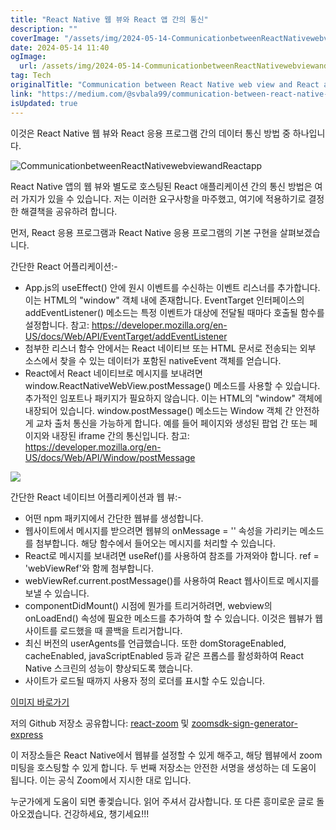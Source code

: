 ```yaml
---
title: "React Native 웹 뷰와 React 앱 간의 통신"
description: ""
coverImage: "/assets/img/2024-05-14-CommunicationbetweenReactNativewebviewandReactapp_0.png"
date: 2024-05-14 11:40
ogImage: 
  url: /assets/img/2024-05-14-CommunicationbetweenReactNativewebviewandReactapp_0.png
tag: Tech
originalTitle: "Communication between React Native web view and React app"
link: "https://medium.com/@svbala99/communication-between-react-native-web-view-and-react-app-c0fb0af7e5a6"
isUpdated: true
---
```





이것은 React Native 웹 뷰와 React 응용 프로그램 간의 데이터 통신 방법 중 하나입니다.

![CommunicationbetweenReactNativewebviewandReactapp](/assets/img/2024-05-14-CommunicationbetweenReactNativewebviewandReactapp_0.png)

React Native 앱의 웹 뷰와 별도로 호스팅된 React 애플리케이션 간의 통신 방법은 여러 가지가 있을 수 있습니다. 저는 이러한 요구사항을 마주했고, 여기에 적용하기로 결정한 해결책을 공유하려 합니다.

먼저, React 응용 프로그램과 React Native 응용 프로그램의 기본 구현을 살펴보겠습니다.



간단한 React 어플리케이션:-

- App.js의 useEffect() 안에 원시 이벤트를 수신하는 이벤트 리스너를 추가합니다. 이는 HTML의 "window" 객체 내에 존재합니다. EventTarget 인터페이스의 addEventListener() 메소드는 특정 이벤트가 대상에 전달될 때마다 호출될 함수를 설정합니다. 참고: https://developer.mozilla.org/en-US/docs/Web/API/EventTarget/addEventListener
- 첨부한 리스너 함수 안에서는 React 네이티브 또는 HTML 문서로 전송되는 외부 소스에서 찾을 수 있는 데이터가 포함된 nativeEvent 객체를 얻습니다.
- React에서 React 네이티브로 메시지를 보내려면 window.ReactNativeWebView.postMessage() 메소드를 사용할 수 있습니다. 추가적인 임포트나 패키지가 필요하지 않습니다. 이는 HTML의 "window" 객체에 내장되어 있습니다. window.postMessage() 메소드는 Window 객체 간 안전하게 교차 출처 통신을 가능하게 합니다. 예를 들어 페이지와 생성된 팝업 간 또는 페이지와 내장된 iframe 간의 통신입니다. 참고: https://developer.mozilla.org/en-US/docs/Web/API/Window/postMessage

<img src="/assets/img/2024-05-14-CommunicationbetweenReactNativewebviewandReactapp_1.png" />

간단한 React 네이티브 어플리케이션과 웹 뷰:-



- 어떤 npm 패키지에서 간단한 웹뷰를 생성합니다.
- 웹사이트에서 메시지를 받으려면 웹뷰의 onMessage = '' 속성을 가리키는 메소드를 첨부합니다. 해당 함수에서 들어오는 메시지를 처리할 수 있습니다.
- React로 메시지를 보내려면 useRef()를 사용하여 참조를 가져와야 합니다. ref = 'webViewRef'와 함께 첨부합니다.
- webViewRef.current.postMessage()를 사용하여 React 웹사이트로 메시지를 보낼 수 있습니다.
- componentDidMount() 시점에 뭔가를 트리거하려면, webview의 onLoadEnd() 속성에 필요한 메소드를 추가하여 할 수 있습니다. 이것은 웹뷰가 웹사이트를 로드했을 때 콜백을 트리거합니다.
- 최신 버전의 userAgents를 언급했습니다. 또한 domStorageEnabled, cacheEnabled, javaScriptEnabled 등과 같은 프롭스를 활성화하여 React Native 스크린의 성능이 향상되도록 했습니다.
- 사이트가 로드될 때까지 사용자 정의 로더를 표시할 수도 있습니다.

[이미지 바로가기](/assets/img/2024-05-14-CommunicationbetweenReactNativewebviewandReactapp_2.png)

저의 Github 저장소 공유합니다: [react-zoom](https://github.com/svbala99/react-zoom) 및 [zoomsdk-sign-generator-express](https://github.com/svbala99/zoomsdk-sign-generator-express)

이 저장소들은 React Native에서 웹뷰를 설정할 수 있게 해주고, 해당 웹뷰에서 zoom 미팅을 호스팅할 수 있게 합니다. 두 번째 저장소는 안전한 서명을 생성하는 데 도움이 됩니다. 이는 공식 Zoom에서 지시한 대로 입니다.



누군가에게 도움이 되면 좋겣습니다. 읽어 주셔서 감사합니다. 또 다른 흥미로운 글로 돌아오겠습니다. 건강하세요, 챙기세요!!!